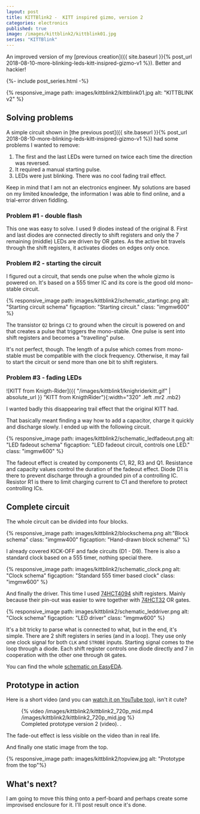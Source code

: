 ```yaml
---
layout: post
title: KITTBlink2 -  KITT inspired gizmo, version 2
categories: electronics
published: true
image: /images/kittblink2/kittblink01.jpg
series: "KITTBlink"
---
```


An improved version of my [previous creation]({{ site.baseurl }}{% post_url 2018-08-10-more-blinking-leds-kitt-insipred-gizmo-v1 %}). Better and hackier!

<!--more-->

{%- include post_series.html -%}

{% responsive_image path: images/kittblink2/kittblink01.jpg alt: "KITTBLINK v2"  %}

## Solving problems

A simple circuit shown in [the previous post]({{ site.baseurl }}{% post_url 2018-08-10-more-blinking-leds-kitt-insipred-gizmo-v1 %}) had some problems I wanted to remove:

1. The first and the last LEDs were turned on twice each time the direction was reversed.
2. It required a manual starting pulse. 
3. LEDs were just blinking. There was no cool fading trail effect. 

Keep in mind that I am not an electronics engineer. My solutions are based on my limited knowledge, the information I was able to find online, and a trial-error driven fiddling.

### Problem #1 - double flash

This one was easy to solve. I used 9 diodes instead of the original 8. First and last diodes are connected directly to shift registers and only the 7 remaining (middle) LEDs are driven by OR gates. As the active bit travels through the shift registers, it activates diodes on edges only once.



### Problem #2 - starting the circuit

I figured out a circuit, that sends one pulse when the whole gizmo is powered on. It's based on a 555 timer IC and its core is the good old mono-stable circuit.

{% responsive_image path: images/kittblink2/schematic_startingc.png alt: "Starting circuit schema" figcaption: "Starting circuit." class: "imgmw600" %}

The transistor `Q2` brings `C2` to ground when the circuit is powered on and that creates a pulse that triggers the mono-stable. One pulse is sent into shift registers and becomes a "travelling" pulse.

It's not perfect, though. The length of a pulse which comes from mono-stable must be compatible with the clock frequency. Otherwise, it may fail to start the circuit or send more than one bit to shift registers.

### Problem #3 - fading LEDs

![KITT from Knigth-Rider]({{ "/images/kittblink1/knighriderkitt.gif" | absolute_url }} "KITT from KnigthRider"){:width="320" .left .mr2 .mb2}

I&nbsp;wanted&nbsp;badly this disappearing trail effect that the original KITT had. 

That basically meant finding a way how to add a capacitor, charge it quickly and discharge slowly. I&nbsp;ended up with the following circuit.

{% responsive_image path: images/kittblink2/schematic_ledfadeout.png alt: "LED fadeout schema" figcaption: "LED fadeout circuit, controls one LED." class: "imgmw600" %}

The fadeout effect is created by components C1, R2, R3 and Q1. Resistance and capacity values control the duration of the fadeout effect. Diode D1 is there to prevent discharge through a grounded pin of a controlling IC. Resistor R1 is there to limit charging current to C1 and therefore to protect controlling ICs.

## Complete circuit

The whole circuit can be divided into four blocks. 

{% responsive_image path: images/kittblink2/blockschema.png alt:"Block schema" class: "imgmw400" figcaption: "Hand-drawn block schema!" %}

I already covered KICK-OFF and fade circuits (D1 - D9). There is also a standard clock based on a 555 timer, nothing special there.

{% responsive_image path: images/kittblink2/schematic_clock.png alt: "Clock schema" figcaption: "Standard 555 timer based clock" class: "imgmw600" %}


And finally the driver. This time I used [74HCT4094][74HCT4094] shift registers. Mainly because their pin-out was easier to wire together with [74HCT32][74HCT32] OR gates.

{% responsive_image path: images/kittblink2/schematic_leddriver.png alt: "Clock schema" figcaption: "LED driver" class: "imgmw600" %}

It's a bit tricky to parse what is connected to what, but in the end, it's simple. There are 2 shift registers in series (and in a loop). They use only one clock signal for both `CLK` and `STROBE` inputs. Starting signal comes to the loop through a diode. Each shift register controls one diode directly and 7 in cooperation with the other one through `OR` gates.



You can find the whole [schematic on EasyEDA][schematic].

## Prototype in action

Here is a short video (and you can [watch it on YouTube too](https://youtu.be/v5gCoghu3vg)), isn't it cute? 

<figure >
    {% video /images/kittblink2/kittblink2_720p_mid.mp4 /images/kittblink2/kittblink2_720p_mid.jpg %}
    <figcaption>Completed prototype version 2 (video). .</figcaption>
</figure>



The fade-out effect is less visible on the video than in real life.

And finally one static image from the top.

{% responsive_image path: images/kittblink2/topview.jpg alt: "Prototype from the top"%}



## What's next?

I am going to move this thing onto a perf-board and perhaps create some improvised enclosure for it. I'll post result once it's done.




[schematic]: https://easyeda.com/josefadamcik/kitt-blink2 "Schematic on EasyEDA"
[74HCT4094]: https://assets.nexperia.com/documents/data-sheet/74HC_HCT4094.pdf "74HCT4094 shift register data sheet"
[74HCT32]: https://assets.nexperia.com/documents/data-sheet/74HC_HCT32.pdf "74HCT32 OR gate data sheet"